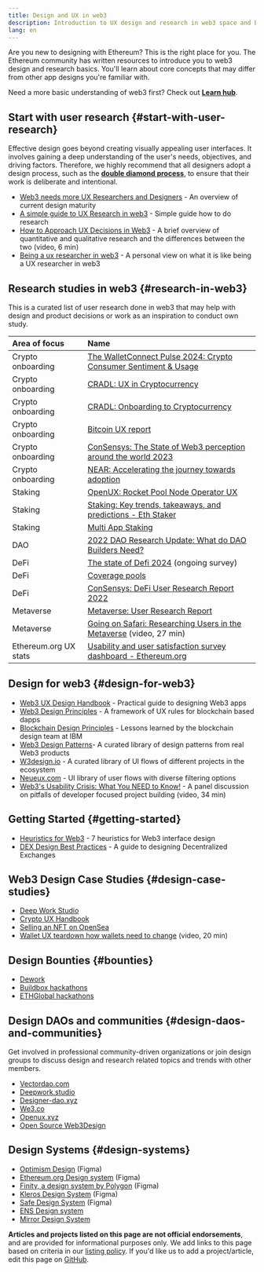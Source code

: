 ```yaml
---
title: Design and UX in web3
description: Introduction to UX design and research in web3 space and Ethereum
lang: en
---
```


Are you new to designing with Ethereum? This is the right place for you. The Ethereum community has written resources to introduce you to web3 design and research basics. You'll learn about core concepts that may differ from other app designs you're familiar with.

Need a more basic understanding of web3 first? Check out [**Learn hub**](/learn/).

## Start with user research {#start-with-user-research}

Effective design goes beyond creating visually appealing user interfaces. It involves gaining a deep understanding of the user's needs, objectives, and driving factors. Therefore, we highly recommend that all designers adopt a design process, such as the [**double diamond process**](<https://en.wikipedia.org/wiki/Double_Diamond_(design_process_model)>), to ensure that their work is deliberate and intentional.

- [Web3 needs more UX Researchers and Designers](https://blog.akasha.org/akasha-conversations-9-web3-needs-more-ux-researchers-and-designers) - An overview of current design maturity
- [A simple guide to UX Research in web3](https://uxplanet.org/a-complete-guide-to-ux-research-for-web-3-0-products-d6bead20ebb1) - Simple guide how to do research
- [How to Approach UX Decisions in Web3](https://archive.devcon.org/archive/watch/6/data-empathy-how-to-approach-ux-decisions-in-web3/) - A brief overview of quantitative and qualitative research and the differences between the two (video, 6 min)
- [Being a ux researcher in web3](https://medium.com/@georgia.rakusen/what-its-like-being-a-user-researcher-in-web3-6a4bcc096849) - A personal view on what it is like being a UX researcher in web3

## Research studies in web3 {#research-in-web3}

This is a curated list of user research done in web3 that may help with design and product decisions or work as an inspiration to conduct own study.

| Area of focus                                           | Name                                                                                                                                                                               |
| :------------------------------------------------------ | :--------------------------------------------------------------------------------------------------------------------------------------------------------------------------------- |                                         
| <Tag variant="solid" status="success">Crypto onboarding</Tag>    | [The WalletConnect Pulse 2024: Crypto Consumer Sentiment & Usage](https://walletconnect.com/pulse-2024-crypto-consumer-report)                                                |
| <Tag variant="solid" status="success">Crypto onboarding</Tag>    | [CRADL: UX in Cryptocurrency](https://docs.google.com/presentation/d/1s2OPSH5sMJzxRYaJSSRTe8W2iIoZx0PseIV-WeZWD1s/edit?usp=sharing)                                                |
| <Tag variant="solid" status="success">Crypto onboarding</Tag>    | [CRADL: Onboarding to Cryptocurrency](https://docs.google.com/presentation/d/1R9nFuzA-R6SxaGCKhoMbE4Vxe0JxQSTiHXind3LVq_w/edit?usp=sharing)                                        |
| <Tag variant="solid" status="success">Crypto onboarding</Tag>    | [Bitcoin UX report](https://github.com/patestevao/BitcoinUX-report/blob/master/report.md)                                                                                          |
| <Tag variant="solid" status="success">Crypto onboarding</Tag>    | [ConSensys: The State of Web3 perception around the world 2023](https://consensys.io/insight-report/web3-and-crypto-global-survey-2023)                                            |
| <Tag variant="solid" status="success">Crypto onboarding</Tag>    | [NEAR: Accelerating the journey towards adoption](https://drive.google.com/file/d/1VuaQP4QSaQxR5ddQKTMGI0b0rWdP7uGn/view)                                                          |
| <Tag status="tag">Staking</Tag>             | [OpenUX: Rocket Pool Node Operator UX](https://storage.googleapis.com/rocketpool/RocketPool-NodeOperator-UX-Report-Jan-2024.pdf)         |
| <Tag status="tag">Staking</Tag>             | [Staking: Key trends, takeaways, and predictions - Eth Staker](https://lookerstudio.google.com/u/0/reporting/cafcee00-e1af-4148-bae8-442a88ac75fa/page/p_ja2srdhh2c?s=hmbTWDh9hJo) |
| <Tag status="tag">Staking</Tag>             | [Multi App Staking](<https://github.com/threshold-network/UX-User-Research/blob/main/Multi-App%20Staking%20(MAS)/iterative-user-study/MAS%20Iterative%20User%20Study.pdf>)         |
| <Tag variant="solid" status="error">DAO</Tag>                    | [2022 DAO Research Update: What do DAO Builders Need?](https://blog.aragon.org/2022-dao-research-update/)                                                                          |
| <Tag status="error">DeFi</Tag>                  | [The state of Defi 2024](https://stateofdefi.org/) (ongoing survey)                                                                                                                                |
| <Tag status="error">DeFi</Tag>                  | [Coverage pools](https://github.com/threshold-network/UX-User-Research/tree/main/Keep%20Coverage%20Pool)                                                                           |
| <Tag status="error">DeFi</Tag>                  | [ConSensys: DeFi User Research Report 2022](https://cdn2.hubspot.net/hubfs/4795067/ConsenSys%20Codefi-Defi%20User%20ResearchReport.pdf)                                            |
| <Tag variant="solid">Metaverse</Tag>             | [Metaverse: User Research Report](https://www.politico.com/f/?id=00000187-7685-d820-a7e7-7e85d1420000)                                                                             |
| <Tag variant="solid">Metaverse</Tag>             | [Going on Safari: Researching Users in the Metaverse](https://archive.devcon.org/archive/watch/6/going-on-safari-researching-users-in-the-metaverse/?tab=YouTube) (video, 27 min)  |
| <Tag variant="solid" status="tag">Ethereum.org UX stats</Tag> | [Usability and user satisfaction survey dashboard - Ethereum.org](https://lookerstudio.google.com/reporting/0a189a7c-a890-40db-a5c6-009db52c81c9)                                  |

## Design for web3 {#design-for-web3}

- [Web3 UX Design Handbook](https://web3ux.design/) - Practical guide to designing Web3 apps
- [Web3 Design Principles](https://medium.com/@lyricalpolymath/web3-design-principles-f21db2f240c1) - A framework of UX rules for blockchain based dapps
- [Blockchain Design Principles](https://medium.com/design-ibm/blockchain-design-principles-599c5c067b6e) - Lessons learned by the blockchain design team at IBM
- [Web3 Design Patterns](https://www.web3designpatterns.io/)- A curated library of design patterns from real Web3 products
- [W3design.io](https://w3design.io/) - A curated library of UI flows of different projects in the ecosystem
- [Neueux.com](https://neueux.com/apps) - UI library of user flows with diverse filtering options
- [Web3's Usability Crisis: What You NEED to Know!](https://www.youtube.com/watch?v=oBSXT_6YDzg) - A panel discussion on pitfalls of developer focused project building (video, 34 min)

## Getting Started {#getting-started}

- [Heuristics for Web3](/developers/docs/design-and-ux/heuristics-for-web3/) - 7 heuristics for Web3 interface design
- [DEX Design Best Practices](/developers/docs/design-and-ux/dex-design-best-practice/) - A guide to designing Decentralized Exchanges

## Web3 Design Case Studies {#design-case-studies}

- [Deep Work Studio](https://deepwork.studio/case-studies/)
- [Crypto UX Handbook](https://www.cryptouxhandbook.com/)
- [Selling an NFT on OpenSea](https://builtformars.com/case-studies/opensea)
- [Wallet UX teardown how wallets need to change](https://www.youtube.com/watch?v=oTpuxYj8JWI&ab_channel=ETHDenver) (video, 20 min)

## Design Bounties {#bounties}

- [Dework](https://app.dework.xyz/bounties)
- [Buildbox hackathons](https://app.buidlbox.io/)
- [ETHGlobal hackathons](https://ethglobal.com/)

## Design DAOs and communities {#design-daos-and-communities}

Get involved in professional community-driven organizations or join design groups to discuss design and research related topics and trends with other members.

- [Vectordao.com](https://vectordao.com/)
- [Deepwork.studio](https://www.deepwork.studio/)
- [Designer-dao.xyz](https://www.designer-dao.xyz/)
- [We3.co](https://we3.co/)
- [Openux.xyz](https://openux.xyz/)
- [Open Source Web3Design](https://www.web3designers.org/)

## Design Systems {#design-systems}

- [Optimism Design](https://www.figma.com/@optimism) (Figma)
- [Ethereum.org Design system](https://www.figma.com/@ethdotorg) (Figma)
- [Finity, a design system by Polygon](https://www.figma.com/community/file/1073921725197233598/finity-design-system) (Figma)
- [Kleros Design System](https://www.figma.com/community/file/999852250110186964/kleros-design-system) (Figma)
- [Safe Design System](https://www.figma.com/community/file/1337417127407098506/safe-design-system) (Figma)
- [ENS Design system](https://thorin.ens.domains/)
- [Mirror Design System](https://degen-xyz.vercel.app/)

**Articles and projects listed on this page are not official endorsements**, and are provided for informational purposes only.
We add links to this page based on criteria in our [listing policy](/contributing/design/adding-design-resources). If you'd like us to add a project/article, edit this page on [GitHub](https://github.com/ethereum/ethereum-org-website/blob/dev/public/content/developers/docs/design-and-ux/index.md).
